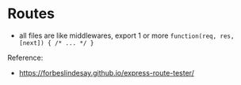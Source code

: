 # Routes

- all files are like middlewares, export 1 or more `function(req, res, [next]) { /* ... */ }`

Reference:

- https://forbeslindesay.github.io/express-route-tester/
